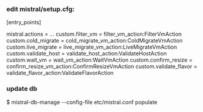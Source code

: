 ### edit mistral/setup.cfg:

[entry_points]

mistral.actions =
    ...
    custom.filter_vm = filter_vm_action:FilterVmAction
    custom.cold_migrate = cold_migrate_vm_action:ColdMigrateVmAction
    custom.live_migrate = live_migrate_vm_action:LiveMigrateVmAction
    custom.validate_host = validate_host_action:ValidateHostAction
    custom.wait_vm = wait_vm_action:WaitVmAction
    custom.confirm_resize = confirm_resize_vm_action:ConfirmResizeVmAction
    custom.validate_flavor = validate_flavor_action:ValidateFlavorAction



### update db
$ mistral-db-manage --config-file etc/mistral.conf populate
